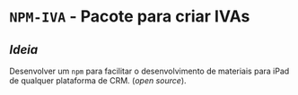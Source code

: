 # **`NPM-IVA`** - Pacote para criar IVAs

## *Ideia*
Desenvolver um `npm` para facilitar o desenvolvimento de materiais para iPad de qualquer plataforma de CRM. (*open source*).